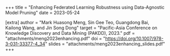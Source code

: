 +++
title = "Enhancing Federated Learning Robustness using Data-Agnostic Model Pruning"
date = 2023-05-24

[extra]
author = "Mark Huasong Meng, Sin Gee Teo, Guangdong Bai, Kailong Wang, and Jin Song Dong"
target = "Pacific-Asia Conference on Knowledge Discovery and Data Mining (PAKDD), 2023."
pdf = "attachments/meng2023enhancing.pdf"
doi = "https://doi.org/10.1007/978-3-031-33377-4_34"
slides = "attachments/meng2023enhancing_slides.pdf"
+++
